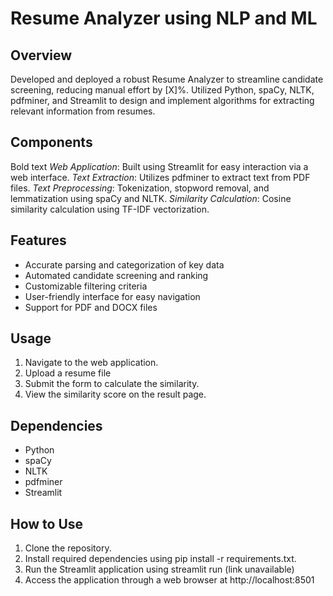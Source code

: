  # Resume Analyzer using NLP and ML

## Overview
Developed and deployed a robust Resume Analyzer to streamline candidate screening, reducing manual effort by [X]%. Utilized Python, spaCy, NLTK, pdfminer, and Streamlit to design and implement algorithms for extracting relevant information from resumes.


## Components

Bold text *Web Application*: Built using Streamlit for easy interaction via a web interface.
*Text Extraction*: Utilizes pdfminer to extract text from PDF files.
*Text Preprocessing*: Tokenization, stopword removal, and lemmatization using spaCy and NLTK.
*Similarity Calculation*: Cosine similarity calculation using TF-IDF vectorization. 

 ## Features

- Accurate parsing and categorization of key data
- Automated candidate screening and ranking
- Customizable filtering criteria
- User-friendly interface for easy navigation
- Support for  PDF and DOCX files

## Usage

1. Navigate to the web application.
2. Upload a resume file 
3. Submit the form to calculate the similarity.
4. View the similarity score on the result page.


## Dependencies

- Python
- spaCy
- NLTK
- pdfminer
- Streamlit


## How to Use

1. Clone the repository.
2. Install required dependencies using pip install -r requirements.txt.
3. Run the Streamlit application using streamlit run (link unavailable)
4. Access the application through a web browser at http://localhost:8501
